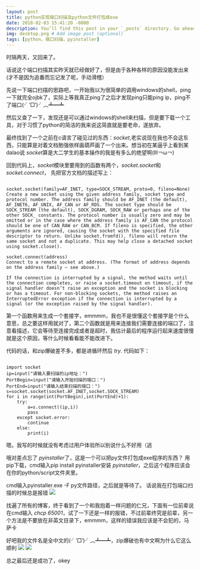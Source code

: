 ```yaml
---
layout: post
title: python实现端口扫描及python文件打包成exe
date: 2018-02-03 15:41:20 -0800
description: You’ll find this post in your `_posts` directory. Go ahead and edit it and re-build the site to see your changes. # Add post description (optional)
img: desktop.png # Add image post (optional)
tags: [python，端口扫描，pyinstaller]
---
```

时隔两天，又回来了。

话说这个端口扫描其实昨天就已经做好了，但是由于各种各样的原因没能发出来(才不是因为追番而忘记发了呢，手动滑稽）

先说一下端口扫描的思路吧，一开始我以为很简单的调用windows的shell，ping一下就完全ojbk了，实际上等我真正ping了之后才发现ping只能ping ip，ping不了端口(╯‵□′)╯︵┻━┻

然后又查了一下，发现还是可以通过windows的shell来扫描，但是要下载一个工具，对于习惯了python的简洁的我来说这简直就是要老命，遂放弃。

最终找到了一个之前在c语言了碰见过的东西：*socket*,老实说现在我也不会这东西，只能算是对着文档勉强依样画葫芦画了一个出来。想当初在某逼乎上看到某dalao说 *socket*算是大二学生的基本操作的我是有多么的绝望啊(lll￢ω￢)

回到代码上，*socket*模块里要用到的函数有两个，*socket.socket*和 *socket.connect*，
先把官方文档的描述写上：
```

socket.socket(family=AF_INET, type=SOCK_STREAM, proto=0, fileno=None)
Create a new socket using the given address family, socket type and protocol number. The address family should be AF_INET (the default), AF_INET6, AF_UNIX, AF_CAN or AF_RDS. The socket type should be SOCK_STREAM (the default), SOCK_DGRAM, SOCK_RAW or perhaps one of the other SOCK_ constants. The protocol number is usually zero and may be omitted or in the case where the address family is AF_CAN the protocol should be one of CAN_RAW or CAN_BCM. If fileno is specified, the other arguments are ignored, causing the socket with the specified file descriptor to return. Unlike socket.fromfd(), fileno will return the same socket and not a duplicate. This may help close a detached socket using socket.close().

socket.connect(address)
Connect to a remote socket at address. (The format of address depends on the address family — see above.)

If the connection is interrupted by a signal, the method waits until the connection completes, or raise a socket.timeout on timeout, if the signal handler doesn’t raise an exception and the socket is blocking or has a timeout. For non-blocking sockets, the method raises an InterruptedError exception if the connection is interrupted by a signal (or the exception raised by the signal handler).

```

第一个函数用来生成一个套接字，emmmm，我也不是很懂这个套接字是个什么意思，总之要这样用就对了，第二个函数就是用来连接我们需要连接的端口了，注意看描述，它会等待至连接完成或者是超时，我估计最后的程序运行起来速度很慢就是这个原因，等什么时候看看能不能改进下。

代码的话，和zip爆破差不多，都是进循环然后 *try*.
代码如下：
```

import socket
ip=input("请输入要扫描的ip地址：")
PortBegin=input("请输入开始扫描的端口：")
PortEnd=input("请输入结束扫描的端口：")
s=socket.socket(socket.AF_INET,socket.SOCK_STREAM)
for i in range(int(PortBegin),int(PortEnd)+1):
    try:
        a=s.connect((ip,i))
        pass
    except socket.error:
        continue
    else:
        print(i)

```

嗯。我写的时候就没有考虑过用户体验所以别说什么不好用（逃


哦对差点忘了 *pyinstaller*了，这是一个可以把py文件打包成exe程序的东西？
用pip下载，cmd输入pip install pyinstaller安装 *pyinstaller*，之后这个程序应该会在你的python/script文件夹里。

cmd输入pyinstaller.exe -F py文件路径，之后就是等待了。
话说我在打包端口扫描的时候总是报错
![](‪flexible-jekyll\assets\img\UnicodeDecodeError.PNG)

找遍了所有的博客，终于看到了一个和我抱着一样问题的仁兄，下面有一位前辈说在cmd输入 *chcp 65001*，试了一下还是一样的报错，不过前辈终究是前辈，另一个方法是不要放在非英文目录下，emmmm，这样的错误我应该是不会犯的，马萨卡

好吧我的文件名是全中文的(╯‵□′)╯︵┻━┻，zip爆破也有中文啊为什么它这么顺利
![](flexible-jekyll\assets\img\succss.PNG)
![](flexible-jekyll\assets\img\exefile.PNG)

总之最后还是成功了，okey